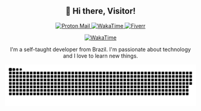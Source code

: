 <h2 align="center">
  👋 Hi there, Visitor!
</h2>

<div align="center">
  <a href="mailto:mauriciobraz@pm.me">
    <img alt="Proton Mail" src="https://img.shields.io/badge/ProtonMail-8B89CC?style=for-the-badge&logo=protonmail&logoColor=white">
  </a>

   <a href="https://wakatime.com/@18c4c971-dc05-4a25-a3a3-ec8240dbdd90">
    <img alt="WakaTime" src="https://img.shields.io/badge/WakaTime-20BEFF?style=for-the-badge&logo=WakaTime&logoColor=white">
  </a>

   <a href="https://fiverr.com/unbluew">
    <img alt="Fiverr" src=https://img.shields.io/badge/fiverr-1DBF73?style=for-the-badge&logo=fiverr&logoColor=white>
  </a>

[![WakaTime](https://wakatime.com/badge/user/18c4c971-dc05-4a25-a3a3-ec8240dbdd90.svg)](https://wakatime.com/@18c4c971-dc05-4a25-a3a3-ec8240dbdd90)

</div>

<p align="center">
  I'm a self-taught developer from Brazil. I'm passionate about technology and I love to learn new things.
</p>

<div align="center">
  <picture>
    <source media="(prefers-color-scheme: dark)" srcset="https://raw.githubusercontent.com/mauriciobraz/mauriciobraz/output/github-contribution-grid-snake-dark.svg">
    <source media="(prefers-color-scheme: light)" srcset="https://raw.githubusercontent.com/mauriciobraz/mauriciobraz/output/github-contribution-grid-snake.svg">
    <img alt="GitHub Contribution Grid Snake Animation" src="https://raw.githubusercontent.com/mauriciobraz/mauriciobraz/output/github-contribution-grid-snake.svg">
  </picture>
</div>

